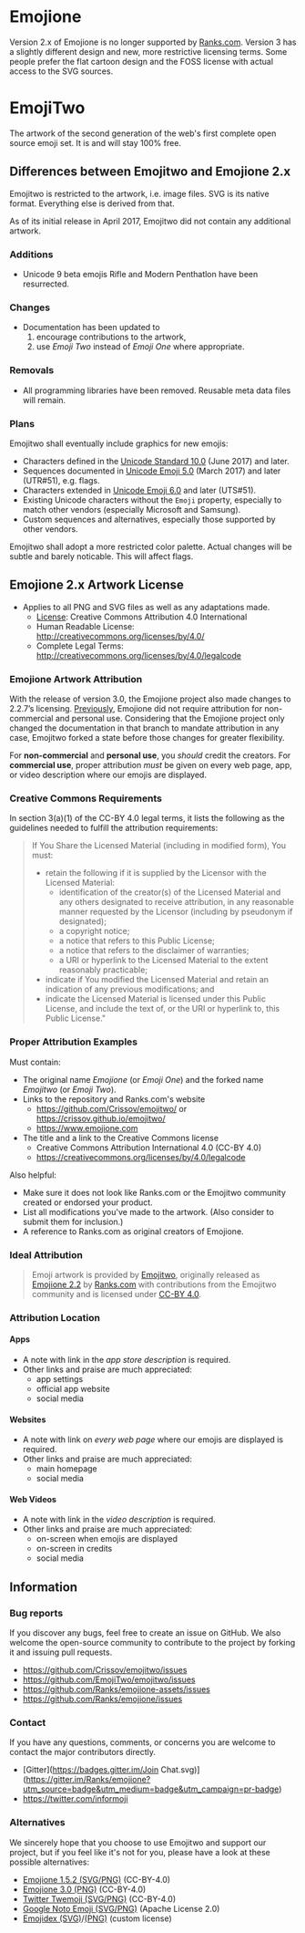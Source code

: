 # Emojione

Version 2.x of Emojione is no longer supported by [Ranks.com](https://emojione.com). 
Version 3 has a slightly different design and new, more restrictive licensing terms.
Some people prefer the flat cartoon design and the FOSS license with actual access to the SVG sources.

# EmojiTwo 

The artwork of the second generation of the web's first complete open source emoji set. It is and will stay 100% free.

## Differences between Emojitwo and Emojione 2.x

Emojitwo is restricted to the artwork, i.e. image files.
SVG is its native format. Everything else is derived from that.

As of its initial release in April 2017, Emojitwo did not contain any additional artwork.

### Additions

+ Unicode 9 beta emojis Rifle and Modern Penthatlon have been resurrected.

### Changes

* Documentation has been updated to
  1. encourage contributions to the artwork,
  2. use _Emoji Two_ instead of _Emoji One_ where appropriate.

### Removals

- All programming libraries have been removed. Reusable meta data files will remain.

### Plans

Emojitwo shall eventually include graphics for new emojis:

  - Characters defined in the [Unicode Standard 10.0]() (June 2017) and later.
  - Sequences documented in [Unicode Emoji 5.0](http://www.unicode.org/reports/tr51/tr51-11.html) (March 2017) and later (UTR#51), e.g. flags.
  - Characters extended in [Unicode Emoji 6.0](http://www.unicode.org/reports/tr51/proposed.html) and later (UTS#51).
  - Existing Unicode characters without the `Emoji` property, especially to match other vendors (especially Microsoft and Samsung).
  - Custom sequences and alternatives, especially those supported by other vendors.

Emojitwo shall adopt a more restricted color palette. Actual changes will be subtle and barely noticable. This will affect flags.

## Emojione 2.x Artwork License

*  Applies to all PNG and SVG files as well as any adaptations made.
    *  [License](LICENSE.md): Creative Commons Attribution 4.0 International
    *  Human Readable License: http://creativecommons.org/licenses/by/4.0/
    *  Complete Legal Terms: http://creativecommons.org/licenses/by/4.0/legalcode
  
### Emojione Artwork Attribution

With the release of version 3.0, the Emojione project also made changes to 2.2.7’s licensing. 
[Previously](https://web-beta.archive.org/web/20170327003706/http://emojione.com/licensing/#attribution), Emojione did not require attribution for non-commercial and personal use. Considering that the Emojione project only changed the documentation in that branch to mandate attribution in any case, Emojitwo forked a state before those changes for greater flexibility.

For **non-commercial** and **personal use**, you *should* credit the creators. 
For **commercial use**, proper attribution *must* be given on every web page, app, or video description where our emojis are displayed. 

### Creative Commons Requirements

In section 3(a)(1) of the CC-BY 4.0 legal terms, it lists the following as the guidelines needed to fulfill the attribution requirements:

> If You Share the Licensed Material (including in modified form), You must:
> - retain the following if it is supplied by the Licensor with the Licensed Material:
>     - identification of the creator(s) of the Licensed Material and any others designated to receive attribution, in any reasonable manner requested by the Licensor (including by pseudonym if designated);
>     - a copyright notice;
>     - a notice that refers to this Public License;
>     - a notice that refers to the disclaimer of warranties;
>     - a URI or hyperlink to the Licensed Material to the extent reasonably practicable;
> - indicate if You modified the Licensed Material and retain an indication of any previous modifications; and
> - indicate the Licensed Material is licensed under this Public License, and include the text of, or the URI or hyperlink to, this Public License."

### Proper Attribution Examples

Must contain:
- The original name _Emojione_ (or _Emoji One_) and the forked name _Emojitwo_ (or _Emoji Two_).
- Links to the repository and Ranks.com's website
    - https://github.com/Crissov/emojitwo/ or https://crissov.github.io/emojitwo/
    - https://www.emojione.com
- The title and a link to the Creative Commons license
    - Creative Commons Attribution International 4.0 (CC-BY 4.0)
    - https://creativecommons.org/licenses/by/4.0/legalcode

Also helpful:
- Make sure it does not look like Ranks.com or the Emojitwo community created or endorsed your product.
- List all modifications you've made to the artwork. (Also consider to submit them for inclusion.)
- A reference to Ranks.com as original creators of Emojione.

### Ideal Attribution

> Emoji artwork is provided by [Emojitwo](https://crissov.github.io/emojitwo/), 
> originally released as [Emojione 2.2](https://www.emojione.com) by [Ranks.com](http://www.ranks.com)
> with contributions from the Emojitwo community
> and is licensed under [CC-BY 4.0](https://creativecommons.org/licenses/by/4.0/legalcode).

### Attribution Location

#### Apps
- A note with link in the *app store description* is required.
- Other links and praise are much appreciated:
    - app settings
    - official app website
    - social media
    
#### Websites
- A note with link on *every web page* where our emojis are displayed is required.
- Other links and praise are much appreciated:
    - main homepage
    - social media
    
#### Web Videos
- A note with link in the *video description* is required.
- Other links and praise are much appreciated:
    - on-screen when emojis are displayed
    - on-screen in credits
    - social media

## Information

### Bug reports

If you discover any bugs, feel free to create an issue on GitHub. We also welcome the open-source community to contribute to the project by forking it and issuing pull requests.

 *  https://github.com/Crissov/emojitwo/issues
 *  https://github.com/EmojiTwo/emojitwo/issues
 *  https://github.com/Ranks/emojione-assets/issues
 *  https://github.com/Ranks/emojione/issues

### Contact

If you have any questions, comments, or concerns you are welcome to contact the major contributors directly.

* [Gitter](https://badges.gitter.im/Join Chat.svg)](https://gitter.im/Ranks/emojione?utm_source=badge&utm_medium=badge&utm_campaign=pr-badge)
* https://twitter.com/informoji

### Alternatives
We sincerely hope that you choose to use Emojitwo and support our project, but if you feel like it's not for you, please have a look at these possible alternatives:

* [Emojione 1.5.2 (SVG/PNG)](/Ranks/emojione-legacy/) (CC-BY-4.0)
* [Emojione 3.0 (PNG)](/Ranks/emojione-legacy/) (CC-BY-4.0)
* [Twitter Twemoji (SVG/PNG)](/twitter/twemoji/) (CC-BY-4.0)
* [Google Noto Emoji (SVG/PNG)](/googlei18n/noto-emoji/) (Apache License 2.0)
* [Emojidex (SVG)](/emojidex/emojidex-vectors)/[(PNG)](https://github.com/emojidex/emojidex-rasters) (custom license)
